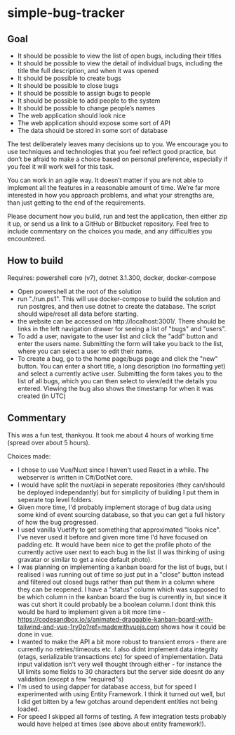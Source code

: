 # simple-bug-tracker

## Goal

- It should be possible to view the list of open bugs, including their titles
- It should be possible to view the detail of individual bugs, including the title the full
  description, and when it was opened
- It should be possible to create bugs
- It should be possible to close bugs
- It should be possible to assign bugs to people
- It should be possible to add people to the system
- It should be possible to change people’s names
- The web application should look nice
- The web application should expose some sort of API
- The data should be stored in some sort of database

The test deliberately leaves many decisions up to you. We encourage you to use techniques
and technologies that you feel reflect good practice, but don’t be afraid to make a choice
based on personal preference, especially if you feel it will work well for this task.

You can work in an agile way. It doesn’t matter if you are not able to implement all the
features in a reasonable amount of time. We’re far more interested in how you approach
problems, and what your strengths are, than just getting to the end of the requirements.

Please document how you build, run and test the application, then either zip it up, or send us
a link to a GitHub or Bitbucket repository. Feel free to include commentary on the choices you
made, and any difficulties you encountered.

## How to build

Requires: powershell core (v7), dotnet 3.1.300, docker, docker-compose

- Open powershell at the root of the solution
- run "./run.ps1". This will use docker-compose to build the solution and run postgres, and then use dotnet to create the database. The script should wipe/reset all data before starting.
- the website can be accessed on http://localhost:3001/. There should be links in the left navigation drawer for seeing a list of "bugs" and "users".
- To add a user, navigate to the user list and click the "add" button and enter the users name. Submitting the form will take you back to the list, where you can select a user to edit their name.
- To create a bug, go to the home page/bugs page and click the "new" button. You can enter a short title, a long description (no formatting yet) and select a currently active user. Submitting the form takes you to the list of all bugs, which you can then select to view/edit the details you entered. Viewing the bug also shows the timestamp for when it was created (in UTC)

## Commentary

This was a fun test, thankyou. It took me about 4 hours of working time (spread over about 5 hours).

Choices made:

- I chose to use Vue/Nuxt since I haven't used React in a while. The webserver is written in C#/DotNet core.
- I would have split the nuxt/api in seperate repositories (they can/should be deployed independantly) but for simplicity of building I put them in seperate top level folders.
- Given more time, I'd probably implement storage of bug data using some kind of event sourcing database, so that you can get a full history of how the bug progressed.
- I used vanilla Vuetify to get something that approximated "looks nice". I've never used it before and given more time I'd have focused on padding etc. It would have been nice to get the profile photo of the currently active user next to each bug in the list (I was thinking of using gravatar or similar to get a nice default photo).
- I was planning on implementing a kanban board for the list of bugs, but I realised i was running out of time so just put in a "close" button instead and filtered out closed bugs rather than put them in a column where they can be reopened. I have a "status" column which was supposed to be which column in the kanban board the bug is currently in, but since it was cut short it could probably be a boolean column.I dont think this would be hard to implement given a bit more time - https://codesandbox.io/s/animated-draggable-kanban-board-with-tailwind-and-vue-1ry0p?ref=madewithvuejs.com shows how it could be done in vue.
- I wanted to make the API a bit more robust to transient errors - there are currently no retries/timeouts etc. I also didnt implement data integrity (etags, serializable transactions etc) for speed of implementation. Data input validation isn't very well thought through either - for instance the UI limits some fields to 30 characters but the server side doesnt do any validation (except a few "required"s)
- I'm used to using dapper for database access, but for speed I experimented with using Entity Framework. I think it turned out well, but I did get bitten by a few gotchas around dependent entities not being loaded.
- For speed I skipped all forms of testing. A few integration tests probably would have helped at times (see above about entity framework!).